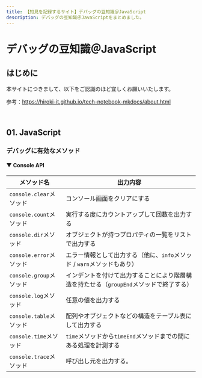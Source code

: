 ```yaml
---
title: 【知見を記録するサイト】デバッグの豆知識＠JavaScript
description: デバッグの豆知識＠JavaScriptをまとめました。
---
```


# デバッグの豆知識＠JavaScript

## はじめに

本サイトにつきまして、以下をご認識のほど宜しくお願いいたします。

参考：https://hiroki-it.github.io/tech-notebook-mkdocs/about.html

<br>

## 01. JavaScript

### デバッグに有効なメソッド

#### ▼ Console API

| メソッド名                  | 出力内容                                                     |
| --------------------------- | ------------------------------------------------------------ |
| ```console.clear```メソッド | コンソール画面をクリアにする                                 |
| ```console.count```メソッド | 実行する度にカウントアップして回数を出力する                 |
| ```console.dir```メソッド   | オブジェクトが持つプロパティの一覧をリストで出力する         |
| ```console.error```メソッド | エラー情報として出力する（他に、```info```メソッド / ```warn```メソッドもあり）      |
| ```console.group```メソッド | インデントを付けて出力することにより階層構造を持たせる（```groupEnd```メソッドで終了する） |
| ```console.log```メソッド   | 任意の値を出力する                                           |
| ```console.table```メソッド | 配列やオブジェクトなどの構造をテーブル表にして出力する       |
| ```console.time```メソッド  | ```time```メソッドから```timeEnd```メソッドまでの間にある処理を計測する                |
| ```console.trace```メソッド | 呼び出し元を出力する。                                       |
